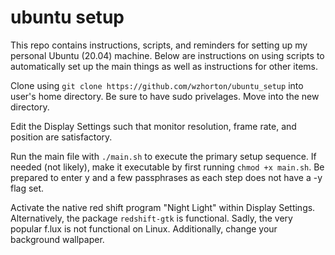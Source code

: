 # ubuntu setup

This repo contains instructions, scripts, and reminders for setting up my personal Ubuntu (20.04) machine. Below are instructions on using scripts to automatically set up the main things as well as instructions for other items.

Clone using `git clone https://github.com/wzhorton/ubuntu_setup` into user's home directory. Be sure to have sudo privelages. Move into the new directory.

Edit the Display Settings such that monitor resolution, frame rate, and position are satisfactory.

Run the main file with `./main.sh` to execute the primary setup sequence. If needed (not likely), make it executable by first running `chmod +x main.sh`. Be prepared to enter y and a few passphrases as each step does not have a -y flag set. 

Activate the native red shift program "Night Light" within Display Settings. Alternatively, the package `redshift-gtk` is functional. Sadly, the very popular f.lux is not functional on Linux. Additionally, change your background wallpaper.


